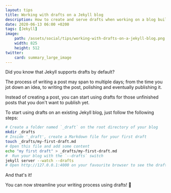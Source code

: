 ```yaml
---
layout: tips
title: Working with drafts on a Jekyll blog
description: How to create and serve drafts when working on a blog built with Jekyll
date: 2020-06-13 06:00 +0200
tags: [Jekyll]
image:
    path: /assets/social/tips/working-with-drafts-on-a-jekyll-blog.png
    width: 825
    height: 512
twitter:
    card: summary_large_image
---
```


Did you know that Jekyll supports drafts by default?

The process of writing a post may span to multiple days; from the time you jot down an idea, to writing the post, polishing and eventually publishing it.

Instead of creating a post, you can start using drafts for those unfinished posts that you don't want to publish yet.

To start using drafts on an existing Jekyll blog, just follow the following steps:

```sh
# Create a folder named `_draft` on the root directory of your blog 
mkdir _drafts
# Inside '_draft', create a Markdown file for your first draft
touch _drafts/my-first-draft.md
# Open this file and add some content
echo "my first draft" > _drafts/my-first-draft.md
#  Run your blog with the `--drafts` switch
jekyll server --watch --drafts
# Open http://127.0.0.1:4000 on your favourite browser to see the draft
```
And that's it!

You can now streamline your writing process using drafts! :rocket:
